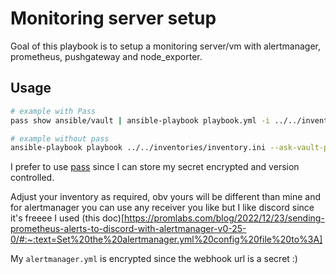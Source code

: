 # Monitoring server setup

Goal of this playbook is to setup a monitoring server/vm with alertmanager, prometheus, pushgateway and node_exporter.

## Usage

```bash
# example with Pass
pass show ansible/vault | ansible-playbook playbook.yml -i ../../inventories/inventory.ini --vault-pass=/bin/cat

# example without pass
ansible-playbook playbook ../../inventories/inventory.ini --ask-vault-pass
```

I prefer to use [pass](https://www.passwordstore.org) since I can store my secret encrypted and version controlled.


Adjust your inventory as required, obv yours will be different than mine and for alertmanager you can use any receiver you like but I like discord since it's freeee I used (this doc)[https://promlabs.com/blog/2022/12/23/sending-prometheus-alerts-to-discord-with-alertmanager-v0-25-0/#:~:text=Set%20the%20alertmanager.yml%20config%20file%20to%3A]

My `alertmanager.yml` is encrypted since the webhook url is a secret :)
